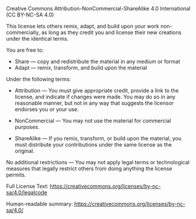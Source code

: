 Creative Commons Attribution-NonCommercial-ShareAlike 4.0 International (CC BY-NC-SA 4.0)

This license lets others remix, adapt, and build upon your work non-commercially, as long as they credit you and license their new creations under the identical terms.

You are free to:
- Share — copy and redistribute the material in any medium or format
- Adapt — remix, transform, and build upon the material

Under the following terms:

- Attribution — You must give appropriate credit, provide a link to the license, and indicate if changes were made. You may do so in any reasonable manner, but not in any way that suggests the licensor endorses you or your use.

- NonCommercial — You may not use the material for commercial purposes.

- ShareAlike — If you remix, transform, or build upon the material, you must distribute your contributions under the same license as the original.

No additional restrictions — You may not apply legal terms or technological measures that legally restrict others from doing anything the license permits.

Full License Text: https://creativecommons.org/licenses/by-nc-sa/4.0/legalcode

Human-readable summary: https://creativecommons.org/licenses/by-nc-sa/4.0/
